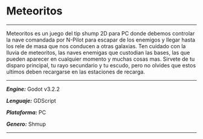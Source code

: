 # Meteoritos
***
Meteoritos es un juego del tip shump 2D para PC donde debemos controlar
la nave comandada por N-Pilot para escapar de los enemigos y llegar
hasta los rele de masa que nos conducen a otras galaxias. Ten cuidado
con la lluvia de meteoritos, las naves enemigas que custodian las bases,
las que pueden aparecer en cualquier momento y muchas cosas mas. Sirvete
de tu disparo principal, tu rayo secundario y tu escudo, pero no olvides
que estos ultimos deben recargarse en las estaciones de recarga.
***
***Engine:*** Godot v3.2.2

***Lenguaje:*** GDScript

***Plataforma:*** PC

***Genero:*** Shmup
***
